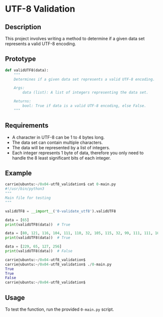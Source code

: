 # UTF-8 Validation

## Description
This project involves writing a method to determine if a given data set represents a valid UTF-8 encoding.

## Prototype
```python
def validUTF8(data):
    """
    Determines if a given data set represents a valid UTF-8 encoding.

    Args:
        data (list): A list of integers representing the data set.

    Returns:
        bool: True if data is a valid UTF-8 encoding, else False.
    """
```

## Requirements
- A character in UTF-8 can be 1 to 4 bytes long.
- The data set can contain multiple characters.
- The data will be represented by a list of integers.
- Each integer represents 1 byte of data, therefore you only need to handle the 8 least significant bits of each integer.

## Example
```python
carrie@ubuntu:~/0x04-utf8_validation$ cat 0-main.py
#!/usr/bin/python3
"""
Main file for testing
"""

validUTF8 = __import__('0-validate_utf8').validUTF8

data = [65]
print(validUTF8(data))  # True

data = [80, 121, 116, 104, 111, 110, 32, 105, 115, 32, 99, 111, 111, 108, 33]
print(validUTF8(data))  # True

data = [229, 65, 127, 256]
print(validUTF8(data))  # False

carrie@ubuntu:~/0x04-utf8_validation$
carrie@ubuntu:~/0x04-utf8_validation$ ./0-main.py
True
True
False
carrie@ubuntu:~/0x04-utf8_validation$
```

## Usage
To test the function, run the provided `0-main.py` script.